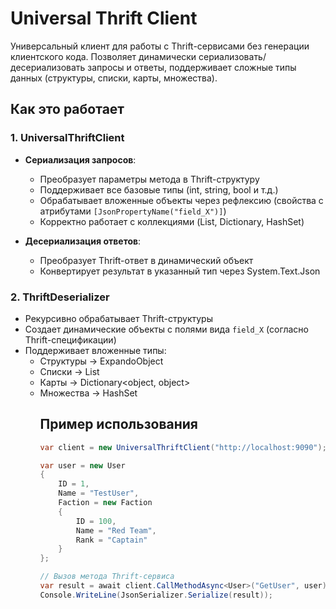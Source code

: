 ﻿# Universal Thrift Client

Универсальный клиент для работы с Thrift-сервисами без генерации клиентского кода. Позволяет динамически сериализовать/десериализовать запросы и ответы, поддерживает сложные типы данных (структуры, списки, карты, множества).

## Как это работает

### 1. **UniversalThriftClient**
- **Сериализация запросов**:
  - Преобразует параметры метода в Thrift-структуру
  - Поддерживает все базовые типы (int, string, bool и т.д.)
  - Обрабатывает вложенные объекты через рефлексию (свойства с атрибутами `[JsonPropertyName("field_X")]`)
  - Корректно работает с коллекциями (List, Dictionary, HashSet)

- **Десериализация ответов**:
  - Преобразует Thrift-ответ в динамический объект
  - Конвертирует результат в указанный тип через System.Text.Json

### 2. **ThriftDeserializer**
- Рекурсивно обрабатывает Thrift-структуры
- Создает динамические объекты с полями вида `field_X` (согласно Thrift-спецификации)
- Поддерживает вложенные типы:
  - Структуры → ExpandoObject
  - Списки → List<object>
  - Карты → Dictionary<object, object>
  - Множества → HashSet<object>

## Пример использования

```csharp
var client = new UniversalThriftClient("http://localhost:9090");

var user = new User
{
    ID = 1,
    Name = "TestUser",
    Faction = new Faction
    {
        ID = 100,
        Name = "Red Team",
        Rank = "Captain"
    }
};

// Вызов метода Thrift-сервиса
var result = await client.CallMethodAsync<User>("GetUser", user);
Console.WriteLine(JsonSerializer.Serialize(result));